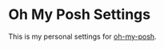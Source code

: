 # Oh My Posh Settings

This is my personal settings for [oh-my-posh](https://ohmyposh.dev/docs/installation/windows).
